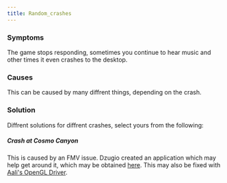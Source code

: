```yaml
---
title: Random_crashes
---
```


### Symptoms

The game stops responding, sometimes you continue to hear music and other times it even crashes to the desktop.

### Causes

This can be caused by many diffrent things, depending on the crash.

### Solution

Diffrent solutions for diffrent crashes, select yours from the following:

##### Crash at Cosmo Canyon

This is caused by an FMV issue. Dzugio created an application which may help get around it, which may be obtained [here](http://forums.qhimm.com/index.php?topic=4505.0). This may also be fixed with [Aali's OpenGL Driver](http://forums.qhimm.com/index.php?topic=8306.0).
